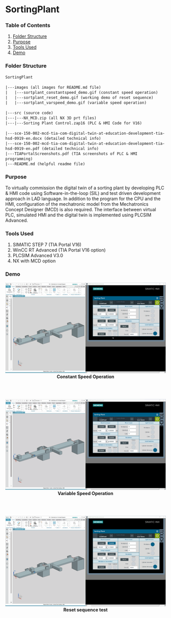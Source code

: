 # SortingPlant

### Table of Contents 
1. [Folder Structure](#folderstructure)
2. [Purpose](#purpose)
3. [Tools Used](#toolsused)
4. [Demo](#demo)

### Folder Structure <a name="folderstructure"></a>
```
SortingPlant

|---images (all images for README.md file)
|	|---sortplant_constantspeed_demo.gif (constant speed operation)
|	|---sortplant_reset_demo.gif (working demo of reset sequence)
|	|---sortplant_varspeed_demo.gif (variable speed operation)

|---src (source code)
|---|---NX_MCD.zip (all NX 3D prt files)
|---|---Sorting Plant Control.zap16 (PLC & HMI Code for V16)

|---sce-150-002-mcd-tia-com-digital-twin-at-education-development-tia-hsd-0919-en.docx (detailed technical info)
|---sce-150-002-mcd-tia-com-digital-twin-at-education-development-tia-hsd-0919-en.pdf (detailed technical info)
|---TIAPortalScreenshots.pdf (TIA screenshots of PLC & HMI programming)
|---README.md (helpful readme file)
```

### Purpose <a name="purpose"></a>
To virtually commission the digital twin of a sorting plant by developing PLC & HMI code using Software-in-the-loop (SIL) and test driven development approach in LAD language. In addition to the program for the CPU and the HMI, configuration of the mechatronic model from the Mechatronics Concept Designer (MCD) is also required. The interface between virtual PLC, simulated HMI and the digital twin is implemented using PLCSIM Advanced.

### Tools Used <a name="toolsused"></a>
1. SIMATIC STEP 7 (TIA Portal V16) </br>
2. WinCC RT Advanced (TIA Portal V16 option) </br>
3. PLCSIM Advanced V3.0 </br>
4. NX with MCD option </br>

### Demo <a name="demo"></a>
<p align="center">
  <img src="images/sortplant_constantspeed_demo.gif"/>
  <b>Constant Speed Operation</b>
</p>
</br>
</br>
<p align="center">
  <img src="images/sortplant_varspeed_demo.gif"/>
  <b>Variable Speed Operation</b>
</p>
</br>
</br>
<p align="center">
  <img src="images/sortplant_reset_demo.gif"/>
  <b>Reset sequence test</b>
</p>
</br>